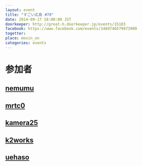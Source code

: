 ```yaml
---
layout: event
title: "すごい広島 #70"
date: 2014-09-17 18:00:00 JST
doorkeeper: http://great-h.doorkeeper.jp/events/15183
facebook: https://www.facebook.com/events/1469746579973909
togetter:
place: movin_on
categories: events
---
```


# 参加者


## [nemumu](https://github.com/nemumu)


## [mrtc0](http://twitter.com/mrtc0)


## [kamera25](https://github.com/kamera25)


## [k2works](https://github.com/k2works)


## [uehaso](https://github.com/uehaso)
